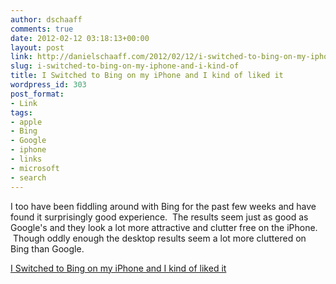 ```yaml
---
author: dschaaff
comments: true
date: 2012-02-12 03:18:13+00:00
layout: post
link: http://danielschaaff.com/2012/02/12/i-switched-to-bing-on-my-iphone-and-i-kind-of/
slug: i-switched-to-bing-on-my-iphone-and-i-kind-of
title: I Switched to Bing on my iPhone and I kind of liked it
wordpress_id: 303
post_format:
- Link
tags:
- apple
- Bing
- Google
- iphone
- links
- microsoft
- search
---
```


I too have been fiddling around with Bing for the past few weeks and have found it surprisingly good experience.  The results seem just as good as Google's and they look a lot more attractive and clutter free on the iPhone.  Though oddly enough the desktop results seem a lot more cluttered on Bing than Google.  

  
[I Switched to Bing on my iPhone and I kind of liked it](http://thenextweb.com/apple/2012/02/03/i-switched-to-bing-on-my-iphone-and-i-kind-of-liked-it/)
